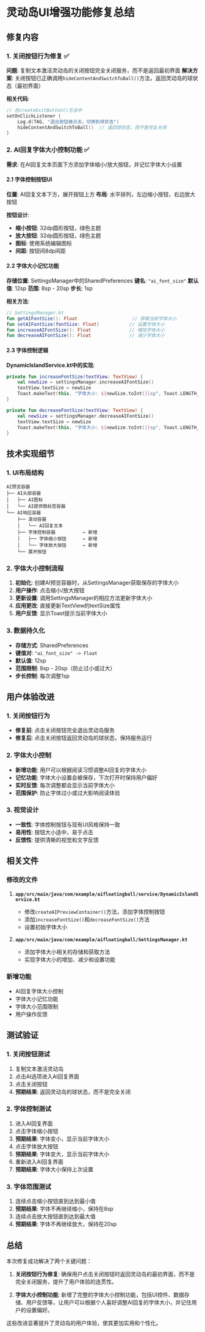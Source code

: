 # 灵动岛UI增强功能修复总结

## 修复内容

### 1. 关闭按钮行为修复 ✅
**问题**: 复制文本激活灵动岛的关闭按钮完全关闭服务，而不是返回最初界面
**解决方案**: 关闭按钮已正确调用`hideContentAndSwitchToBall()`方法，返回灵动岛的球状态（最初界面）

**相关代码**:
```kotlin
// 在createExitButton()方法中
setOnClickListener {
    Log.d(TAG, "退出按钮被点击，切换到球状态")
    hideContentAndSwitchToBall()  // 返回球状态，而不是完全关闭
}
```

### 2. AI回复字体大小控制功能 ✅
**需求**: 在AI回复文本页面下方添加字体缩小/放大按钮，并记忆字体大小设置

#### 2.1 字体控制按钮UI
**位置**: AI回复文本下方，展开按钮上方
**布局**: 水平排列，左边缩小按钮，右边放大按钮

**按钮设计**:
- **缩小按钮**: 32dp圆形按钮，绿色主题
- **放大按钮**: 32dp圆形按钮，绿色主题
- **图标**: 使用系统编辑图标
- **间距**: 按钮间8dp间距

#### 2.2 字体大小记忆功能
**存储位置**: SettingsManager中的SharedPreferences
**键名**: `"ai_font_size"`
**默认值**: 12sp
**范围**: 8sp - 20sp
**步长**: 1sp

**相关方法**:
```kotlin
// SettingsManager.kt
fun getAIFontSize(): Float                    // 获取当前字体大小
fun setAIFontSize(fontSize: Float)           // 设置字体大小
fun increaseAIFontSize(): Float              // 增加字体大小
fun decreaseAIFontSize(): Float              // 减少字体大小
```

#### 2.3 字体控制逻辑
**DynamicIslandService.kt中的实现**:
```kotlin
private fun increaseFontSize(textView: TextView) {
    val newSize = settingsManager.increaseAIFontSize()
    textView.textSize = newSize
    Toast.makeText(this, "字体大小: ${newSize.toInt()}sp", Toast.LENGTH_SHORT).show()
}

private fun decreaseFontSize(textView: TextView) {
    val newSize = settingsManager.decreaseAIFontSize()
    textView.textSize = newSize
    Toast.makeText(this, "字体大小: ${newSize.toInt()}sp", Toast.LENGTH_SHORT).show()
}
```

## 技术实现细节

### 1. UI布局结构
```
AI预览容器
├── AI头部容器
│   ├── AI图标
│   └── AI提供商标签容器
└── AI响应容器
    ├── 滚动容器
    │   └── AI回复文本
    ├── 字体控制容器          ← 新增
    │   ├── 字体缩小按钮      ← 新增
    │   └── 字体放大按钮      ← 新增
    └── 展开按钮
```

### 2. 字体大小控制流程
1. **初始化**: 创建AI预览容器时，从SettingsManager获取保存的字体大小
2. **用户操作**: 点击缩小/放大按钮
3. **更新设置**: 调用SettingsManager的相应方法更新字体大小
4. **应用更改**: 直接更新TextView的textSize属性
5. **用户反馈**: 显示Toast提示当前字体大小

### 3. 数据持久化
- **存储方式**: SharedPreferences
- **键值对**: `"ai_font_size" -> Float`
- **默认值**: 12sp
- **范围限制**: 8sp - 20sp（防止过小或过大）
- **步长控制**: 每次调整1sp

## 用户体验改进

### 1. 关闭按钮行为
- **修复前**: 点击关闭按钮完全退出灵动岛服务
- **修复后**: 点击关闭按钮返回灵动岛的球状态，保持服务运行

### 2. 字体大小控制
- **新增功能**: 用户可以根据阅读习惯调整AI回复的字体大小
- **记忆功能**: 字体大小设置会被保存，下次打开时保持用户偏好
- **实时反馈**: 每次调整都会显示当前字体大小
- **范围保护**: 防止字体过小或过大影响阅读体验

### 3. 视觉设计
- **一致性**: 字体控制按钮与现有UI风格保持一致
- **易用性**: 按钮大小适中，易于点击
- **反馈性**: 提供清晰的视觉和文字反馈

## 相关文件

### 修改的文件
1. **`app/src/main/java/com/example/aifloatingball/service/DynamicIslandService.kt`**
   - 修改`createAIPreviewContainer()`方法，添加字体控制按钮
   - 添加`increaseFontSize()`和`decreaseFontSize()`方法
   - 设置初始字体大小

2. **`app/src/main/java/com/example/aifloatingball/SettingsManager.kt`**
   - 添加字体大小相关的存储和获取方法
   - 实现字体大小的增加、减少和设置功能

### 新增功能
- AI回复字体大小控制
- 字体大小记忆功能
- 字体大小范围限制
- 用户操作反馈

## 测试验证

### 1. 关闭按钮测试
1. 复制文本激活灵动岛
2. 点击AI选项进入AI回复界面
3. 点击关闭按钮
4. **预期结果**: 返回灵动岛的球状态，而不是完全关闭

### 2. 字体控制测试
1. 进入AI回复界面
2. 点击字体缩小按钮
3. **预期结果**: 字体变小，显示当前字体大小
4. 点击字体放大按钮
5. **预期结果**: 字体变大，显示当前字体大小
6. 重新进入AI回复界面
7. **预期结果**: 字体大小保持上次设置

### 3. 字体范围测试
1. 连续点击缩小按钮直到达到最小值
2. **预期结果**: 字体不再继续缩小，保持在8sp
3. 连续点击放大按钮直到达到最大值
4. **预期结果**: 字体不再继续放大，保持在20sp

## 总结

本次修复成功解决了两个关键问题：

1. **关闭按钮行为修复**: 确保用户点击关闭按钮时返回灵动岛的最初界面，而不是完全关闭服务，提升了用户体验的连贯性。

2. **字体大小控制功能**: 新增了完整的字体大小控制功能，包括UI控件、数据存储、用户反馈等，让用户可以根据个人喜好调整AI回复的字体大小，并记住用户的设置偏好。

这些改进显著提升了灵动岛的用户体验，使其更加实用和个性化。
